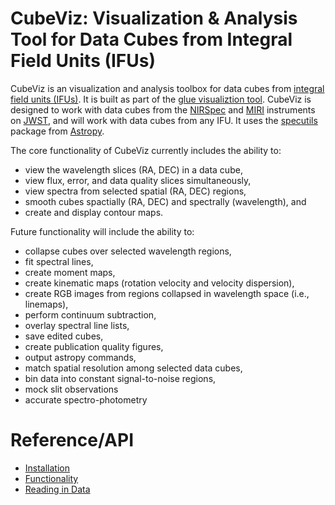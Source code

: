 # CubeViz: Visualization & Analysis Tool for Data Cubes from Integral Field Units (IFUs)

CubeViz is an visualization and analysis toolbox for data cubes from [integral field units (IFUs)](https://jwst-docs.stsci.edu/display/JPP/Introduction+to+IFU+Spectroscopy).  It is built as part of the [glue visualiztion tool](http://glueviz.org).  CubeViz is designed to work with data cubes from the [NIRSpec](https://jwst-docs.stsci.edu/display/JTI/NIRSpec+IFU+Spectroscopy) and [MIRI](https://jwst-docs.stsci.edu/display/JTI/MIRI+Medium-Resolution+Spectroscopy) instruments on [JWST](https://jwst-docs.stsci.edu/display/HOM/JWST+User+Documentation+Home), and will work with data cubes from any IFU.  It uses the [specutils](https://specutils.readthedocs.io/en/latest/) package from [Astropy](http://www.astropy.org).

The core functionality of CubeViz currently includes the ability to:
  * view the wavelength slices (RA, DEC) in a data cube,
  * view flux, error, and data quality slices simultaneously,
  * view spectra from selected spatial (RA, DEC) regions,
  * smooth cubes spactially (RA, DEC) and spectrally (wavelength), and
  * create and display contour maps.

Future functionality will include the ability to:
  * collapse cubes over selected wavelength regions,
  * fit spectral lines,
  * create moment maps,
  * create kinematic maps (rotation velocity and velocity dispersion),
  * create RGB images from regions collapsed in wavelength space (i.e., linemaps),
  * perform continuum subtraction,  
  * overlay spectral line lists,
  * save edited cubes,
  * create publication quality figures,
  * output astropy commands,
  * match spatial resolution among selected data cubes,
  * bin data into constant signal-to-noise regions,
  * mock slit observations
  * accurate spectro-photometry

# Reference/API

  * [Installation](installation.md)
  * [Functionality](functionality.md)
  * [Reading in Data](readingindata.md)

